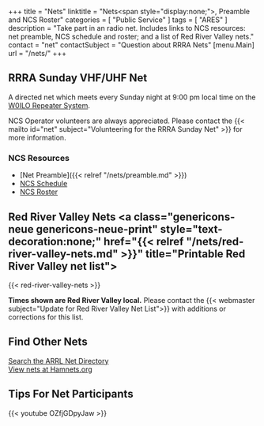 +++
title = "Nets"
linktitle = "Nets<span style=\"display:none;\">, Preamble and NCS Roster</span>"
categories = [ "Public Service" ]
tags = [ "ARES" ]
description = "Take part in an radio net. Includes links to NCS resources: net preamble, NCS schedule and roster; and a list of Red River Valley nets."
contact = "net"
contactSubject = "Question about RRRA Nets"
[menu.Main]
url = "/nets/"
+++
## RRRA Sunday VHF/UHF Net

A directed net which meets every Sunday
night at 9:00 pm local time on the
[W0ILO Repeater System](/radios/#w0ilo-repeaters). 

NCS Operator volunteers are always appreciated. Please contact
the {{< mailto id="net" subject="Volunteering for the RRRA Sunday Net" >}} for more information.

### NCS Resources

* [Net Preamble]({{< relref "/nets/preamble.md" >}})
* [NCS Schedule](/dates/ncs-schedule/)
* [NCS Roster](/ncs/)

## Red River Valley Nets <a class="genericons-neue genericons-neue-print" style="text-decoration:none;" href="{{< relref "/nets/red-river-valley-nets.md" >}}" title="Printable Red River Valley net list"></a>

{{< red-river-valley-nets >}}

<span class="genericons-neue genericons-neue-warning"></span>
**Times shown are Red River Valley local.**
Please contact the {{< webmaster subject="Update for Red River Valley Net List">}} with additions or corrections for
this list.

## Find Other Nets

<span class="genericons-neue genericons-neue-link"></span> [Search the ARRL Net Directory](http://www.arrl.org/resources/nets/client/netsearch.html)<br>
<span class="genericons-neue genericons-neue-link"></span> [View nets at Hamnets.org](https://www.hamnets.org/?timezone=America%2FChicago&gridsquare=EN16)

## Tips For Net Participants

{{< youtube OZfjGDpyJaw >}}
